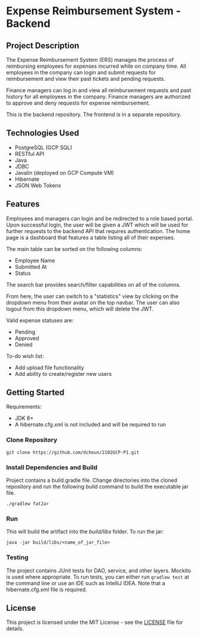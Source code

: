# Expense Reimbursement System - Backend

## Project Description

The Expense Reimbursement System (ERS) manages the process of reimbursing employees for expenses incurred while on company time. All employees in the company can login and submit requests for reimbursement and view their past tickets and pending requests.

Finance managers can log in and view all reimbursement requests and past history for all employees in the company. Finance managers are authorized to approve and deny requests for expense reimbursement.

This is the backend repository. The frontend is in a separate repository.

## Technologies Used

- PostgreSQL (GCP SQL)
- RESTful API
- Java
- JDBC
- Javalin (deployed on GCP Compute VM)
- Hibernate
- JSON Web Tokens

## Features

Employees and managers can login and be redirected to a role based portal. Upon successful login, the user will be given a JWT which will be used for further requests to the backend API that requires authentication. The home page is a dashboard that features a table listing all of their expenses.

The main table can be sorted on the following columns:
- Employee Name
- Submitted At
- Status

The search bar provides search/filter capabilities on all of the columns.

From here, the user can switch to a "statistics" view by clicking on the dropdown menu from their avatar on the top navbar. The user can also logout from this dropdown menu, which will delete the JWT.

Valid expense statuses are:
- Pending
- Approved
- Denied

To-do wish list:
- Add upload file functionality
- Add ability to create/register new users

## Getting Started

Requirements:
- JDK 8+
- A hibernate.cfg.xml is not included and will be required to run

### Clone Repository
```
git clone https://github.com/dcheun/2102GCP-P1.git
```

### Install Dependencies and Build
Project contains a build.gradle file. Change directories into the cloned repository and run the following build command to build the executable jar file.
```
./gradlew fatJar
```
### Run
This will build the artifact into the *build/libs* folder. To run the jar:
```
java -jar build/libs/<name_of_jar_file>
```

### Testing

The project contains JUnit tests for DAO, service, and other layers. Mockito is used where appropriate. To run tests, you can either run `gradlew test` at the command line or use an IDE such as IntelliJ IDEA. Note that a hibernate.cfg.xml file is required.

## License

This project is licensed under the MIT License - see the [LICENSE](LICENSE) file for details.
